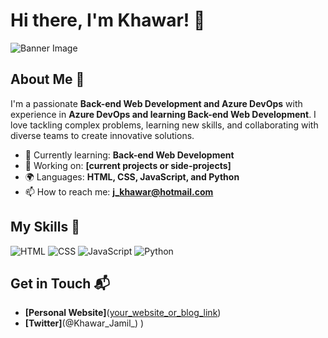 # Hi there, I'm Khawar! 👋

![Banner Image](your_banner_image_url_here)

## About Me 🚀

I'm a passionate **Back-end Web Development and Azure DevOps** with experience in **Azure DevOps and learning Back-end Web Development**. I love tackling complex problems, learning new skills, and collaborating with diverse teams to create innovative solutions.

- 🌱 Currently learning: **Back-end Web Development**
- 🔭 Working on: **[current projects or side-projects]**
- 🌍 Languages: **HTML, CSS, JavaScript, and Python**
- 📫 How to reach me: **j_khawar@hotmail.com**


## My Skills 🧠

![HTML](https://img.shields.io/badge/-HTML-E34F26?style=flat-square&logo=html5&logoColor=white)
![CSS](https://img.shields.io/badge/-CSS-1572B6?style=flat-square&logo=css3&logoColor=white)
![JavaScript](https://img.shields.io/badge/-JavaScript-F7DF1E?style=flat-square&logo=javascript&logoColor=black)
![Python](https://img.shields.io/badge/-React-61DAFB?style=flat-square&logo=react&logoColor=black)


## Get in Touch 📬

- **[Personal Website]**([your_website_or_blog_link](https://sites.google.com/view/khawarjamil/home))
- **[Twitter]**(@Khawar_Jamil_)
)


